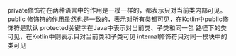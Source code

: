 private修饰符在两种语言中的作用是一模一样的，都表示只对当前类内部可见。
public 修饰符的作用虽然也是一致的，表示对所有类都可见，在Kotlin中public修饰符是默认
protected关键字在Java中表示对当前类、子类和同一包 路径下的类可见，在Kotlin中则表示只对当前类和子类可见
internal修饰符只对同一模块中的类可见